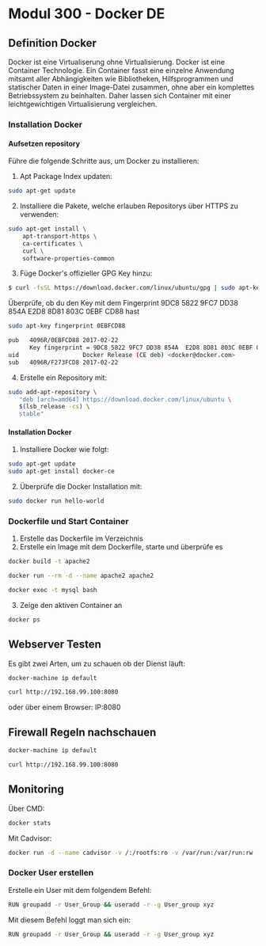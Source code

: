
Modul 300 - Docker DE
=============================

Definition Docker
------------------
Docker ist eine Virtualiserung ohne Virtualisierung. Docker ist eine Container Technologie. Ein Container fasst eine einzelne Anwendung mitsamt aller Abhängigkeiten wie Bibliotheken, Hilfsprogrammen und statischer Daten in einer Image-Datei zusammen, ohne aber ein komplettes Betriebssystem zu beinhalten. Daher lassen sich Container mit einer leichtgewichtigen Virtualisierung vergleichen.

### Installation Docker
#### Aufsetzen repository
Führe die folgende Schritte aus, um Docker zu installieren:
1. Apt Package Index updaten:
```sh
sudo apt-get update
```
2. Installiere die Pakete, welche erlauben Repositorys über HTTPS zu verwenden:
```sh
sudo apt-get install \
    apt-transport-https \
    ca-certificates \
    curl \
    software-properties-common
```
3. Füge Docker's offizieller GPG Key hinzu:
```sh
$ curl -fsSL https://download.docker.com/linux/ubuntu/gpg | sudo apt-key add -
```
Überprüfe, ob du den Key  mit dem Fingerprint 9DC8 5822 9FC7 DD38 854A E2D8 8D81 803C 0EBF CD88 hast
```sh
sudo apt-key fingerprint 0EBFCD88

pub   4096R/0EBFCD88 2017-02-22
      Key fingerprint = 9DC8 5822 9FC7 DD38 854A  E2D8 8D81 803C 0EBF CD88
uid                  Docker Release (CE deb) <docker@docker.com>
sub   4096R/F273FCD8 2017-02-22
```
4. Erstelle ein Repository mit:
```sh
sudo add-apt-repository \
   "deb [arch=amd64] https://download.docker.com/linux/ubuntu \
   $(lsb_release -cs) \
   stable"
```
#### Installation Docker
1. Installiere Docker wie folgt:
```sh
sudo apt-get update
sudo apt-get install docker-ce
```
2. Überprüfe die Docker Installation mit:
```sh
sudo docker run hello-world
```

### Dockerfile und Start Container
1. Erstelle das Dockerfile im Verzeichnis
2. Erstelle ein Image mit dem Dockerfile, starte und überprüfe es
```sh
docker build -t apache2

docker run --rm -d --name apache2 apache2

docker exec -t mysql bash
```
3. Zeige den aktiven Container an
```sh
docker ps
```
## Webserver Testen
Es gibt zwei Arten, um zu schauen ob der Dienst läuft:
```sh
docker-machine ip default

curl http://192.168.99.100:8080
```
oder über einem Browser:
IP:8080

## Firewall Regeln nachschauen
```sh
docker-machine ip default

curl http://192.168.99.100:8080
```
## Monitoring
Über CMD:
```sh
docker stats
```
Mit Cadvisor:
```sh
docker run -d --name cadvisor -v /:/rootfs:ro -v /var/run:/var/run:rw -v /sys:/sys:ro -v /var/lib/docker/:/var/lib/docker:ro -p 8080:8080 webserver/cadvisor
```
### Docker User erstellen
Erstelle ein User mit dem folgendem Befehl:
```sh
RUN groupadd -r User_Group && useradd -r -g User_group xyz
```
Mit diesem Befehl loggt man sich ein:
```sh
RUN groupadd -r User_Group && useradd -r -g User_group xyz
```




